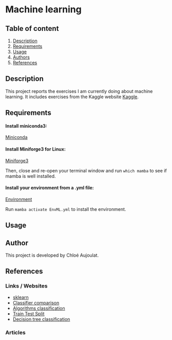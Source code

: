 # Machine learning

## Table of content

1. [Description](#descrp)
2. [Requirements](#req)
3. [Usage](#usage)
4. [Authors](#authors)
5. [References](#references)

<a name="descrp"></a>

## Description

This project reports the exercises I am currently doing about machine learning. It includes exercises from the Kaggle website [Kaggle](https://kaggle.com).

<a name="req"></a> 

## Requirements

#### Install miniconda3: 

[Miniconda](https://docs.conda.io/en/latest/miniconda.html#linux-installers)

#### Install Miniforge3 for Linux:

[Miniforge3](https://github.com/conda-forge/miniforge?tab=readme-ov-file)

Then, close and re-open your terminal window and run ```which mamba``` to see if mamba is well installed.

#### Install your environment from a .yml file:

[Environment](https://conda.io/projects/conda/en/latest/user-guide/tasks/manage-environments.html#activating-an-environment)

Run ```mamba activate EnvML.yml``` to install the environment.

<a name="usage"></a> 

## Usage

<a name="authors"></a> 

## Author
This project is developed by Chloé Aujoulat.

<a name="references"></a> 

## References

### Links / Websites

- [sklearn](https://scikit-learn.org)
- [Classifier comparison](https://scikit-learn.org/stable/auto_examples/classification/plot_classifier_comparison.html)
- [Algorithms classification](https://towardsdatascience.com/top-machine-learning-algorithms-for-classification-2197870ff501)
- [Train Test Split](https://builtin.com/data-science/train-test-split)
- [Decision tree classification](https://www.datacamp.com/tutorial/decision-tree-classification-python)

### Articles
